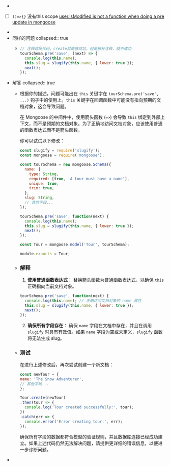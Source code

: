 -
- [ ] `()=>{}` 没有this scope [user.isModified is not a function when doing a pre update in mongoose](https://stackoverflow.com/questions/40161459/user-ismodified-is-not-a-function-when-doing-a-pre-update-in-mongoose)
-
- 同样的问题
  collapsed:: true
	- ```javascript
	  // 注释这段代码，create就能够成功，但是解开注释，就不成功
	  tourSchema.pre('save', (next) => {
	    console.log(this.name);
	    this.slug = slugify(this.name, { lower: true });
	    next();
	  });
	  ```
- 解答
  collapsed:: true
	- 根据你的描述，问题可能出在 `this` 关键字在 `tourSchema.pre('save', ...)` 钩子中的使用上。`this` 关键字在回调函数中可能没有指向预期的文档对象，这会导致问题。
	  
	  在 Mongoose 的中间件中，使用箭头函数 (`=>`) 会导致 `this` 绑定到外部上下文，而不是预期的文档对象。为了正确地访问文档对象，应该使用普通的函数表达式而不是箭头函数。
	  
	  你可以试试以下修改：
	  
	  ```javascript
	  const slugify = require('slugify');
	  const mongoose = require('mongoose');
	  
	  const tourSchema = new mongoose.Schema({
	    name: {
	      type: String,
	      required: [true, 'A tour must have a name'],
	      unique: true,
	      trim: true,
	    },
	    slug: String,
	    // 其他字段...
	  });
	  
	  tourSchema.pre('save', function(next) {
	    console.log(this.name);
	    this.slug = slugify(this.name, { lower: true });
	    next();
	  });
	  
	  const Tour = mongoose.model('Tour', tourSchema);
	  
	  module.exports = Tour;
	  ```
	- ### 解释
	  
	  1. **使用普通函数表达式**：
	   替换箭头函数为普通函数表达式，以确保 `this` 正确指向当前文档对象。
	  
	   ```javascript
	   tourSchema.pre('save', function(next) {
	     console.log(this.name); // 正确访问文档对象的 name 属性
	     this.slug = slugify(this.name, { lower: true });
	     next();
	   });
	   ```
	  
	  2. **确保所有字段存在**：
	   确保 `name` 字段在文档中存在，并且在调用 `slugify` 时具有有效值。如果 `name` 字段为空或未定义，`slugify` 函数将无法生成 slug。
	- ### 测试
	  
	  在进行上述修改后，再次尝试创建一个新文档：
	  
	  ```javascript
	  const newTour = {
	  name: 'The Snow Adventurer',
	  // 其他字段...
	  };
	  
	  Tour.create(newTour)
	  .then(tour => {
	    console.log('Tour created successfully:', tour);
	  })
	  .catch(err => {
	    console.error('Error creating tour:', err);
	  });
	  ```
	  
	  确保所有字段的数据都符合模型的验证规则，并且数据库连接已经成功建立。如果上述代码仍然无法解决问题，请提供更详细的错误信息，以便进一步诊断问题。
-